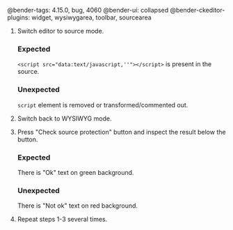 @bender-tags: 4.15.0, bug, 4060
@bender-ui: collapsed
@bender-ckeditor-plugins: widget, wysiwygarea, toolbar, sourcearea

1. Switch editor to source mode.

	### Expected

	`<script src="data:text/javascript,''"></script>` is present in the source.

	### Unexpected

	`script` element is removed or transformed/commented out.
2. Switch back to WYSIWYG mode.
3. Press "Check source protection" button and inspect the result below the button.

	### Expected

	There is "Ok" text on green background.

	### Unexpected

	There is "Not ok" text on red background.
4. Repeat steps 1-3 several times.
